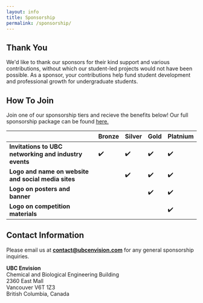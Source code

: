 ```yaml
---
layout: info
title: Sponsorship
permalink: /sponsorship/
---
```



## Thank You
We'd like to thank our sponsors for their kind support and various contributions, without which our student-led projects would not have been possible. As a sponsor, your contributions help fund student development and professional growth for undergraduate students.


## How To Join

Join one of our sponsorship tiers and recieve the benefits below! Our full sponsorship package can be found [here.](/documents/UBC_Envision_2016-2017_Sponsorship.pdf)
    

|                                                        | Bronze       | Silver   | Gold    | Platnium|
|------------|------------|--------|----------|----------|
|<b>Invitations to UBC networking and industry events</b>|     ✔️     |     ✔️  |    ✔️   |    ✔️      |  
|<b>Logo and name on website and social media sites</b>  |             |     ✔️   |    ✔️  |    ✔️      |  
|<b>Logo on posters and  banner     </b>                 |             |           |    ✔️   |    ✔️      | 
|<b>Logo on competition materials  </b>                  |             |           |          |    ✔️      |



## Contact Information
Please email us at <b>contact@ubcenvision.com</b> for any general sponsorship inquiries. 

<p>
	<b>UBC Envision</b> <br>
	Chemical and Biological Engineering Building <br>
	2360 East Mall <br>
	Vancouver V6T 1Z3 <br>
	British Columbia, Canada
</p>